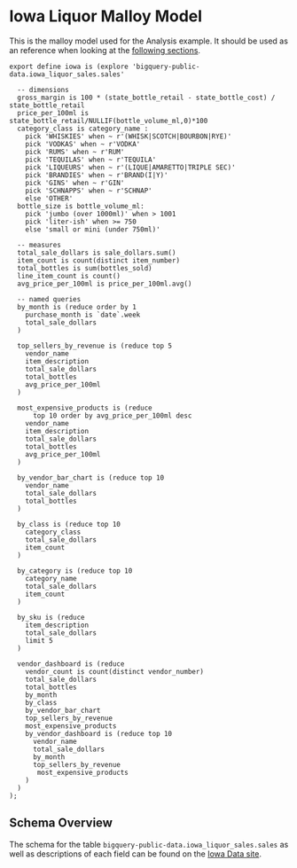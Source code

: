 # Iowa Liquor Malloy Model

This is the malloy model used for the Analysis example.  It should be used as an reference when looking at the [following sections](step2.md).

```malloy
export define iowa is (explore 'bigquery-public-data.iowa_liquor_sales.sales'

  -- dimensions
  gross_margin is 100 * (state_bottle_retail - state_bottle_cost) / state_bottle_retail
  price_per_100ml is state_bottle_retail/NULLIF(bottle_volume_ml,0)*100
  category_class is category_name :
    pick 'WHISKIES' when ~ r'(WHISK|SCOTCH|BOURBON|RYE)'
    pick 'VODKAS' when ~ r'VODKA'
    pick 'RUMS' when ~ r'RUM'
    pick 'TEQUILAS' when ~ r'TEQUILA'
    pick 'LIQUEURS' when ~ r'(LIQUE|AMARETTO|TRIPLE SEC)'
    pick 'BRANDIES' when ~ r'BRAND(I|Y)'
    pick 'GINS' when ~ r'GIN'
    pick 'SCHNAPPS' when ~ r'SCHNAP'
    else 'OTHER'
  bottle_size is bottle_volume_ml:
    pick 'jumbo (over 1000ml)' when > 1001
    pick 'liter-ish' when >= 750
    else 'small or mini (under 750ml)'

  -- measures
  total_sale_dollars is sale_dollars.sum()
  item_count is count(distinct item_number)
  total_bottles is sum(bottles_sold)
  line_item_count is count()
  avg_price_per_100ml is price_per_100ml.avg()

  -- named queries
  by_month is (reduce order by 1
    purchase_month is `date`.week
    total_sale_dollars
  )

  top_sellers_by_revenue is (reduce top 5
    vendor_name
    item_description
    total_sale_dollars
    total_bottles
    avg_price_per_100ml
  )

  most_expensive_products is (reduce
      top 10 order by avg_price_per_100ml desc
    vendor_name
    item_description
    total_sale_dollars
    total_bottles
    avg_price_per_100ml
  )

  by_vendor_bar_chart is (reduce top 10
    vendor_name
    total_sale_dollars
    total_bottles
  )

  by_class is (reduce top 10
    category_class
    total_sale_dollars
    item_count
  )

  by_category is (reduce top 10
    category_name
    total_sale_dollars
    item_count
  )

  by_sku is (reduce
    item_description
    total_sale_dollars
    limit 5
  )

  vendor_dashboard is (reduce
    vendor_count is count(distinct vendor_number)
    total_sale_dollars
    total_bottles
    by_month
    by_class
    by_vendor_bar_chart
    top_sellers_by_revenue
    most_expensive_products
    by_vendor_dashboard is (reduce top 10
      vendor_name
      total_sale_dollars
      by_month
      top_sellers_by_revenue
       most_expensive_products
    )
  )
);
```

## Schema Overview
The schema for the table `bigquery-public-data.iowa_liquor_sales.sales` as well as descriptions of each field can be found on the [Iowa Data site](https://data.iowa.gov/Sales-Distribution/Iowa-Liquor-Sales/m3tr-qhgy).
